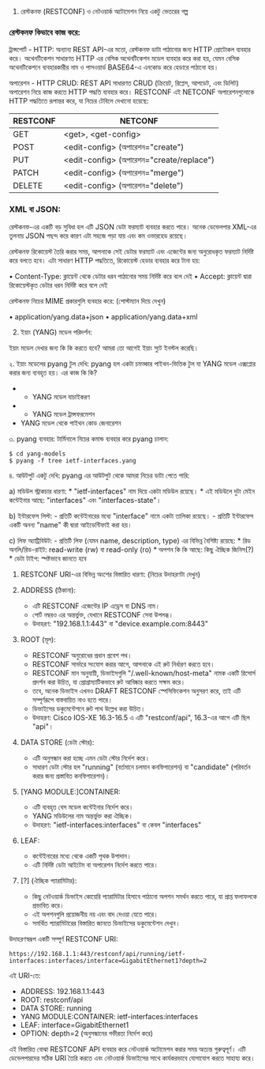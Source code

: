 1. রেস্টকনফ (RESTCONF) ও নেটওয়ার্ক অটোমেশন নিয়ে একটু ভেতরের গল্প

### রেস্টকনফ কিভাবে কাজ করে:
ট্রান্সপোর্ট - HTTP:
অন্যান্য REST API-এর মতো, রেস্টকনফ ডাটা পাঠানোর জন্য HTTP প্রোটোকল ব্যবহার করে। অথেনটিকেশন সাধারণত HTTP এর বেসিক অথেনটিকেশন মডেল ব্যবহার করে করা হয়, যেমন বেসিক অথেনটিকেশনে ব্যবহারকারীর নাম ও পাসওয়ার্ড BASE64-এ এনকোড করে হেডারে পাঠানো হয়।

অপারেশন - HTTP CRUD:
REST API সাধারণত CRUD (ক্রিয়েট, রিপ্লেস, আপডেট, এবং ডিলিট) অপারেশন নিয়ে কাজ করতে HTTP পদ্ধতি ব্যবহার করে। RESTCONF এই NETCONF অপারেশনগুলোকে HTTP পদ্ধতিতে রূপান্তর করে, যা নিচের টেবিলে দেখানো হয়েছে:

| RESTCONF | NETCONF |
|----------|---------|
| GET | <get\>, <get-config\> |
| POST | <edit-config\> (অপারেশন="create") |
| PUT | <edit-config\> (অপারেশন="create/replace") |
| PATCH | <edit-config\> (অপারেশন="merge") |
| DELETE | <edit-config\> (অপারেশন="delete") |

### XML বা JSON:
রেস্টকনফ-এর একটি বড় সুবিধা হল এটি JSON ডেটা ফরম্যাট ব্যবহার করতে পারে। অনেক ডেভেলপার XML-এর তুলনায় JSON পছন্দ করে কারণ এটা সহজে পড়া যায় এবং কম ওভারহেড রয়েছে।

রেস্টকনফ রিকোয়েস্ট তৈরি করার সময়, আপনাকে সেই ডেটার ফরম্যাট এবং এজেন্টের জন্য অনুরোধকৃত ফরম্যাট নির্দিষ্ট করে বলতে হবে। এটা সাধারণ HTTP পদ্ধতিতে, রিকোয়েস্ট হেডার ব্যবহার করে টানা হয়:

• Content-Type: ক্লায়েন্ট থেকে ডেটার ধরন পাঠানোর সময় নির্দিষ্ট করে বলে দেই
• Accept: ক্লায়েন্ট দ্বারা রিকোয়েস্টকৃত ডেটার ধরন নির্দিষ্ট করে বলে দেই

রেস্টকনফ নিচের MIME প্রকারগুলি ব্যবহার করে: (পোস্টম্যান দিয়ে দেখুন)

• application/yang.data+json
• application/yang.data+xml

2. ইয়াং (YANG) মডেল পরিদর্শন:

ইয়াং মডেল দেখার জন্য কি কি করতে হবে? আমরা তো আগেই ইয়াং স্যুট ইনস্টল করেছি।

২. ইয়াং মডেলের pyang টুল দেখি:
   pyang হল একটা চমত্কার পাইথন-ভিত্তিক টুল যা YANG মডেল এক্সপ্লোর করার জন্য ব্যবহৃত হয়। এর কাজ কি কি?
   * - YANG মডেল যাচাইকরণ
   * - YANG মডেল ট্রান্সফরমেশন
   * YANG মডেল থেকে পাইথন কোড জেনারেশন

৩. pyang ব্যবহার:
   টার্মিনালে নিচের কমান্ড ব্যবহার করে pyang চালান:
   ```
   $ cd yang-models
   $ pyang -f tree ietf-interfaces.yang
   ```

৪. আউটপুট একটু দেখি:
   pyang এর আউটপুট থেকে আমরা নিচের ডাটা পেতে পারি:
   
   a) মডিউল স্ট্রাকচার ধারণা:
      * "ietf-interfaces" নাম দিয়ে একটা মডিউল রয়েছে।
      * এই মডিউলে দুটা মেইন কন্টেইনার আছে: "interfaces" এবং "interfaces-state"।
   
   b) ইন্টারফেস লিস্ট:
      - প্রতিটি কন্টেইনারের মধ্যে "interface" নামে একটা তালিকা রয়েছে।
      - প্রতিটি ইন্টারফেস একটি অনন্য "name" কী দ্বারা আইডেন্টিফাই করা হয়।
   
   c) লিফ অ্যাট্রিবিউট:
      - প্রতিটি লিফ (যেমন name, description, type) এর বিভিন্ন বৈশিষ্ট্য রয়েছে:
        * রিড অনলি/রিড-রাইট: read-write (rw) বা read-only (ro)
        * অপশন কি কি আছে: কিছু ঐচ্ছিক জিনিস(?)
        * ডেটা টাইপ: স্পষ্টভাবে জানতে হবে

1. RESTCONF URI-এর বিভিন্ন অংশের বিস্তারিত ধারণা: (নিচের উদাহরণটা দেখুন)

2. ADDRESS (ঠিকানা):
   - এটি RESTCONF এজেন্টের IP এড্রেস বা DNS নাম।
   - পোর্ট নম্বরও এর অন্তর্ভুক্ত, যেখানে RESTCONF সেবা উপলব্ধ।
   - উদাহরণ: "192.168.1.1:443" বা "device.example.com:8443"

3. ROOT (মূল):
   - RESTCONF অনুরোধের প্রধান প্রবেশ পথ।
   - RESTCONF সার্ভারে সংযোগ করার আগে, আপনাকে এই রুট নির্ধারণ করতে হবে।
   - RESTCONF মান অনুযায়ী, ডিভাইসগুলি "/.well-known/host-meta" নামক একটি রিসোর্স প্রদর্শন করা উচিত, যা প্রোগ্রাম্যাটিকভাবে রুট আবিষ্কার করতে সক্ষম করে।
   - তবে, অনেক ডিভাইস এখনও DRAFT RESTCONF স্পেসিফিকেশন অনুসরণ করে, তাই এটি সম্পূর্ণরূপে বাস্তবায়িত নাও হতে পারে।
   - ডিভাইসের ডকুমেন্টেশনে রুট পাথ উল্লেখ করা উচিত।
   - উদাহরণ: Cisco IOS-XE 16.3-16.5 এ এটি "restconf/api", 16.3-এর আগে এটি ছিল "api"।

4. DATA STORE (ডেটা স্টোর):
   - এটি অনুসন্ধান করা হচ্ছে এমন ডেটা স্টোর নির্দেশ করে।
   - সাধারণ ডেটা স্টোর হল "running" (বর্তমানে চলমান কনফিগারেশন) বা "candidate" (পরিবর্তন করার জন্য প্রস্তাবিত কনফিগারেশন)।

5. [YANG MODULE:]CONTAINER:
   - এটি ব্যবহৃত বেস মডেল কন্টেইনার নির্দেশ করে।
   - YANG মডিউলের নাম অন্তর্ভুক্ত করা ঐচ্ছিক।
   - উদাহরণ: "ietf-interfaces:interfaces" বা কেবল "interfaces"

6. LEAF:
   - কন্টেইনারের মধ্যে থেকে একটি পৃথক উপাদান।
   - এটি নির্দিষ্ট ডেটা আইটেম বা অপারেশন নির্দেশ করতে পারে।

7. [?\] (ঐচ্ছিক প্যারামিটার):
   - কিছু নেটওয়ার্ক ডিভাইস কোয়েরি প্যারামিটার হিসাবে পাঠানো অপশন সমর্থন করতে পারে, যা প্রাপ্ত ফলাফলকে প্রভাবিত করে।
   - এই অপশনগুলি প্রয়োজনীয় নয় এবং বাদ দেওয়া যেতে পারে।
   - সমর্থিত প্যারামিটারের বিস্তারিত জানতে ডিভাইসের ডকুমেন্টেশন দেখুন।

উদাহরণস্বরূপ একটি সম্পূর্ণ RESTCONF URI:
```
https://192.168.1.1:443/restconf/api/running/ietf-interfaces:interfaces/interface=GigabitEthernet1?depth=2
```

এই URI-তে:
- ADDRESS: 192.168.1.1:443
- ROOT: restconf/api
- DATA STORE: running
- YANG MODULE:CONTAINER: ietf-interfaces:interfaces
- LEAF: interface=GigabitEthernet1
- OPTION: depth=2 (অনুসন্ধানের গভীরতা নির্দেশ করে)

এই বিস্তারিত বোঝা RESTCONF API ব্যবহার করে নেটওয়ার্ক অটোমেশন করার সময় অত্যন্ত গুরুত্বপূর্ণ। এটি ডেভেলপারদের সঠিক URI তৈরি করতে এবং নেটওয়ার্ক ডিভাইসের সাথে কার্যকরভাবে যোগাযোগ করতে সাহায্য করে।